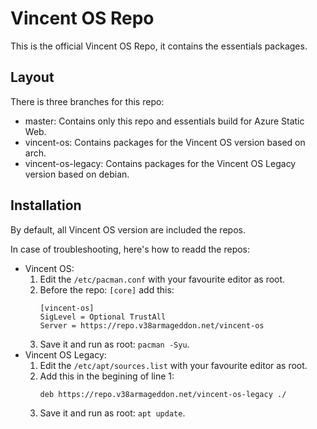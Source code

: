 # Vincent OS Repo
This is the official Vincent OS Repo, it contains the essentials packages.

## Layout
There is three branches for this repo:
- master: Contains only this repo and essentials build for Azure Static Web.
- vincent-os: Contains packages for the Vincent OS version based on arch.
- vincent-os-legacy: Contains packages for the Vincent OS Legacy version based on debian.

## Installation
By default, all Vincent OS version are included the repos.

In case of troubleshooting, here's how to readd the repos:
- Vincent OS:
    1. Edit the ``/etc/pacman.conf`` with your favourite editor as root.
    2. Before the repo: ``[core]`` add this:
        ```
        [vincent-os]
        SigLevel = Optional TrustAll
        Server = https://repo.v38armageddon.net/vincent-os
        ```
    3. Save it and run as root: ``pacman -Syu``.
- Vincent OS Legacy:
    1. Edit the ``/etc/apt/sources.list`` with your favourite editor as root.
    2. Add this in the begining of line 1:
        ```
        deb https://repo.v38armageddon.net/vincent-os-legacy ./
        ```
    3. Save it and run as root: ``apt update``.
